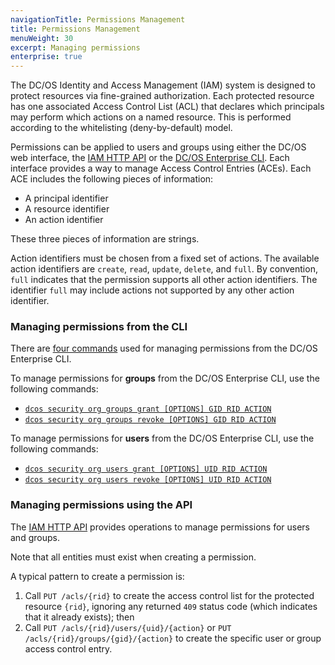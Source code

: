 ```yaml
---
navigationTitle: Permissions Management
title: Permissions Management
menuWeight: 30
excerpt: Managing permissions
enterprise: true
---
```

<!-- The source repository for this topic is https://github.com/dcos/dcos-docs-site -->


The DC/OS Identity and Access Management (IAM) system is designed to protect resources via fine-grained authorization.
Each protected resource has one associated Access Control List (ACL) that declares which principals may perform which actions on a named resource. This is performed according to the whitelisting (deny-by-default) model.

Permissions can be applied to users and groups using either the DC/OS web interface, the [IAM HTTP API](/mesosphere/dcos/2.2/security/ent/iam-api/) or the [DC/OS Enterprise CLI](/mesosphere/dcos/2.2/cli/enterprise-cli/). Each interface provides a way to manage Access Control Entries (ACEs). Each ACE includes the following pieces of information:

* A principal identifier
* A resource identifier
* An action identifier

These three pieces of information are strings.

Action identifiers must be chosen from a fixed set of actions. The available action identifiers are `create`, `read`, `update`, `delete`, and `full`. By convention, `full` indicates that the permission supports all other action identifiers. The identifier `full` may include actions not supported by any other action identifier.

### Managing permissions from the CLI

There are [four commands](/mesosphere/dcos/2.2/cli/command-reference/dcos-security/dcos-security-org/) used for managing permissions from the DC/OS Enterprise CLI.

To manage permissions for **groups** from the DC/OS Enterprise CLI, use the following commands:

* [`dcos security org groups grant [OPTIONS] GID RID ACTION`](/mesosphere/dcos/2.2/cli/command-reference/dcos-security/dcos-security-org/dcos-security-org-groups/dcos-security-org-groups-grant/)
* [`dcos security org groups revoke [OPTIONS] GID RID ACTION`](/mesosphere/dcos/2.2/cli/command-reference/dcos-security/dcos-security-org/dcos-security-org-groups/dcos-security-org-groups-revoke/)

To manage permissions for **users** from the DC/OS Enterprise CLI, use the following commands:

* [`dcos security org users grant [OPTIONS] UID RID ACTION`](/mesosphere/dcos/2.2/cli/command-reference/dcos-security/dcos-security-org/dcos-security-org-users/dcos-security-org-users-grant/)
* [`dcos security org users revoke [OPTIONS] UID RID ACTION`](/mesosphere/dcos/2.2/cli/command-reference/dcos-security/dcos-security-org/dcos-security-org-users/dcos-security-org-users-revoke/)

### Managing permissions using the API

The [IAM HTTP API](/mesosphere/dcos/2.2/security/ent/iam-api/) provides operations to manage permissions for users and groups.

Note that all entities must exist when creating a permission.

A typical pattern to create a permission is:

1. Call `PUT /acls/{rid}` to create the access control list for the protected resource `{rid}`, ignoring any returned `409` status code (which indicates that it already exists); then
1. Call `PUT /acls/{rid}/users/{uid}/{action}`  or `PUT /acls/{rid}/groups/{gid}/{action}` to create the specific user or group access control entry.
